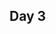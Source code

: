 <!-- .slide: data-background-image="https://media.giphy.com/media/X4M6homF66qFq/giphy.gif" -->
## Day 3
